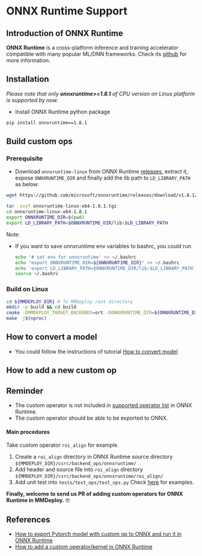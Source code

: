 # ONNX Runtime Support

## Introduction of ONNX Runtime

**ONNX Runtime** is a cross-platform inference and training accelerator compatible with many popular ML/DNN frameworks. Check its [github](https://github.com/microsoft/onnxruntime) for more information.

## Installation

*Please note that only **onnxruntime>=1.8.1** of CPU version on Linux platform is supported by now.*

- Install ONNX Runtime python package

```bash
pip install onnxruntime==1.8.1
```

## Build custom ops

### Prerequisite

- Download `onnxruntime-linux` from ONNX Runtime [releases](https://github.com/microsoft/onnxruntime/releases/tag/v1.8.1), extract it, expose `ONNXRUNTIME_DIR` and finally add the lib path to `LD_LIBRARY_PATH` as below:

```bash
wget https://github.com/microsoft/onnxruntime/releases/download/v1.8.1/onnxruntime-linux-x64-1.8.1.tgz

tar -zxvf onnxruntime-linux-x64-1.8.1.tgz
cd onnxruntime-linux-x64-1.8.1
export ONNXRUNTIME_DIR=$(pwd)
export LD_LIBRARY_PATH=$ONNXRUNTIME_DIR/lib:$LD_LIBRARY_PATH
```

Note:

- If you want to save onnxruntime env variables to bashrc, you could run

  ```bash
  echo '# set env for onnxruntime' >> ~/.bashrc
  echo "export ONNXRUNTIME_DIR=${ONNXRUNTIME_DIR}" >> ~/.bashrc
  echo 'export LD_LIBRARY_PATH=$ONNXRUNTIME_DIR/lib:$LD_LIBRARY_PATH' >> ~/.bashrc
  source ~/.bashrc
  ```

### Build on Linux

```bash
cd ${MMDEPLOY_DIR} # To MMDeploy root directory
mkdir -p build && cd build
cmake -DMMDEPLOY_TARGET_BACKENDS=ort -DONNXRUNTIME_DIR=${ONNXRUNTIME_DIR} ..
make -j$(nproc)
```

## How to convert a model

- You could follow the instructions of tutorial [How to convert model](../02-how-to-run/convert_model.md)

## How to add a new custom op

## Reminder

- The custom operator is not included in [supported operator list](https://github.com/microsoft/onnxruntime/blob/master/docs/OperatorKernels.md) in ONNX Runtime.
- The custom operator should be able to be exported to ONNX.

#### Main procedures

Take custom operator `roi_align` for example.

1. Create a `roi_align` directory in ONNX Runtime source directory `${MMDEPLOY_DIR}/csrc/backend_ops/onnxruntime/`
2. Add header and source file into `roi_align` directory `${MMDEPLOY_DIR}/csrc/backend_ops/onnxruntime/roi_align/`
3. Add unit test into `tests/test_ops/test_ops.py`
   Check [here](../../../tests/test_ops/test_ops.py) for examples.

**Finally, welcome to send us PR of adding custom operators for ONNX Runtime in MMDeploy.** :nerd_face:

## References

- [How to export Pytorch model with custom op to ONNX and run it in ONNX Runtime](https://github.com/onnx/tutorials/blob/master/PyTorchCustomOperator/README.md)
- [How to add a custom operator/kernel in ONNX Runtime](https://github.com/microsoft/onnxruntime/blob/master/docs/AddingCustomOp.md)
